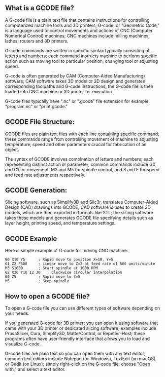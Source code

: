 ## What is a GCODE file?

A G-code file is a plain text file that contains instructions for controlling computerized machine tools and 3D printers; G-code, or "Geometric Code," is a language used to control movements and actions of CNC (Computer Numerical Control) machines; CNC machines include milling machines, lathes, routers and 3D printers.

G-code commands are written in specific syntax typically consisting of letters and numbers; each command instructs machine to perform specific action such as moving tool to particular position, changing tool or adjusting speed.

G-code is often generated by CAM (Computer-Aided Manufacturing) software; CAM software takes 3D model or 2D design and generates corresponding toolpaths and G-code instructions; the G-code file is then loaded into CNC machine or 3D printer for execution.

G-code files typically have ".nc" or ".gcode" file extension for example, "program.nc" or "print.gcode."

## GCODE File Structure:

GCODE files are plain text files with each line containing specific command; these commands range from controlling movement of machine to adjusting temperature, speed and other parameters crucial for fabrication of an object.

The syntax of GCODE involves combination of letters and numbers; each representing distinct action or parameter; common commands include G0 and G1 for movement, M3 and M5 for spindle control, and S and F for speed and feed rate adjustments respectively.

## GCODE Generation:

Slicing software, such as Simplify3D and Slic3r, translates Computer-Aided Design (CAD) drawings into GCODE; CAD software is used to create 3D models, which are then exported in formats like STL; the slicing software takes these models and generates GCODE file specifying details such as layer height, printing speed, and temperature settings.

## GCODE Example

Here is simple example of G-code for moving CNC machine:

```
G0 X10 Y5      ; Rapid move to position X=10, Y=5
G1 Z2 F500     ; Linear move to Z=2 at feed rate of 500 units/minute
M3 S1000       ; Start spindle at 1000 RPM
G2 X20 Y10 I2 J0   ; Clockwise circular interpolation
G0 Z5          ; Rapid move to Z=5
M5             ; Stop spindle
```

## How to open a GCODE file?

To open a G-code file you can use different types of software depending on your needs.

If you generated G-code for 3D printer; you can open it using software that came with your 3D printer or dedicated slicing software; examples include PrusaSlicer, Cura, Simplify3D, MatterControl, or Repetier-Host; these programs often have user-friendly interface that allows you to load and visualize G-code.

G-code files are plain text so you can open them with any text editor; common text editors include Notepad (on Windows), TextEdit (on macOS), or Gedit (on Linux); simply right-click on the G-code file, choose "Open with," and select a text editor.

